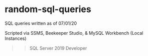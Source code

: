 # random-sql-queries

SQL queries written as of 07/01/20

Scripted via SSMS, Beekeeper Studio, & MySQL Workbench (Local Instances)
>> SQL Server 2019 Developer
>> 
 
